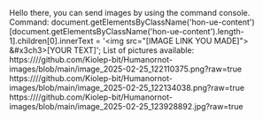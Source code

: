 Hello there, you can send images by using the command console.
Command:
document.getElementsByClassName('hon-ue-content')[document.getElementsByClassName('hon-ue-content').length-1].children[0].innerText = '&#x3c;img src="[IMAGE LINK YOU MADE]"> &#x3ch3>[YOUR TEXT]';
List of pictures available:
https:////github.com/Kiolep-bit/Humanornot-images/blob/main/image_2025-02-25_122110375.png?raw=true
https:////github.com/Kiolep-bit/Humanornot-images/blob/main/image_2025-02-25_122134038.png?raw=true
https:////github.com/Kiolep-bit/Humanornot-images/blob/main/image_2025-02-25_123928892.jpg?raw=true
